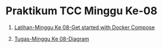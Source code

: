 # Praktikum TCC Minggu Ke-08
1. [Latihan-Minggu Ke 08-Get started with Docker Compose](/minggu-08/latihan-minggu-08.md)<br/>

2. [Tugas-Minggu Ke 08-Diagram](/minggu-08/tugas-minggu-08.md)<br/>
